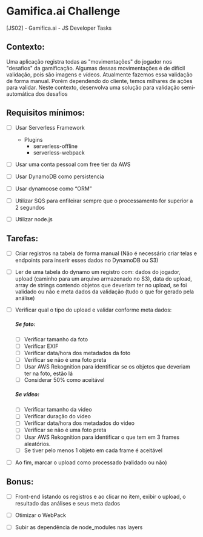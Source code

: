 # Gamifica.ai Challenge 

[JS02] - Gamifica.ai - JS Developer Tasks

## Contexto: 

Uma aplicação registra todas as "movimentações" do jogador nos "desafios" da gamificação. Algumas dessas movimentações é de difícil validação, pois são imagens e vídeos. Atualmente fazemos essa validação de forma manual. Porém dependendo do cliente, temos milhares de ações para validar. Neste contexto, desenvolva uma solução para validação semi-automática dos desafios
## Requisitos mínimos:
 - [ ] Usar Serverless Framework
     - Plugins
        - serverless-offline 
        - serverless-webpack 

- [ ] Usar uma conta pessoal com free tier da AWS
- [ ] Usar DynamoDB como persistencia
- [ ] Usar dynamoose como “ORM”
- [ ] Utilizar SQS para enfileirar sempre que o processamento for superior a 2 segundos
- [ ] Utilizar node.js

## Tarefas:
- [ ] Criar registros na tabela de forma manual (Não é necessário criar telas e endpoints para inserir esses dados no DynamoDB ou S3) 
- [ ] Ler de uma tabela do dynamo um registro com: dados do jogador, upload (caminho para um arquivo armazenado no S3), data do upload, array de strings contendo objetos que deveriam ter no upload, se foi validado ou não e meta dados da validação (tudo o que for gerado pela análise)
- [ ] Verificar qual o tipo do upload e validar conforme meta dados:
  ##### Se foto:
     - [ ] Verificar tamanho da foto
     - [ ] Verificar EXIF
     - [ ] Verificar data/hora dos metadados da foto
     - [ ] Verificar se não é uma foto preta
     - [ ] Usar AWS Rekognition para identificar se os objetos que deveriam ter na foto, estão lá
     - [ ] Considerar 50% como aceitável
  ##### Se vídeo:
     - [ ] Verificar tamanho da video
     - [ ] Verificar duração do vídeo
     - [ ] Verificar data/hora dos metadados do video
     - [ ] Verificar se não é uma foto preta
     - [ ] Usar AWS Rekognition para identificar o que tem em 3 frames aleatórios. 
     - [ ] Se tiver pelo menos 1 objeto em cada frame é aceitável
- [ ] Ao fim, marcar o upload como processado (validado ou não)


## Bonus:
- [ ] Front-end  listando os registros e ao clicar no item, exibir o upload, o resultado das análises e seus meta dados

- [ ] Otimizar o WebPack
- [ ] Subir as dependência de node_modules nas layers
